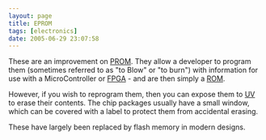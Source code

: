 ```yaml
---
layout: page
title: EPROM
tags: [electronics]
date: 2005-06-29 23:07:58
---
```

These are an improvement on [PROM](/wiki/prom.html "Programmable ROM"). They allow a developer to program them (sometimes referred to as "to Blow" or "to burn") with information for use with a MicroController or [FPGA](/wiki/fpga.html "Field Programmable Gate Array") - and are then simply a [ROM](/wiki/rom.html "Read Only Memory").

However, if you wish to reprogram them, then you can expose them to [UV](/wiki/uv.html "Ultra Violet Light") to erase their contents. The chip packages usually have a small window, which can be covered with a label to protect them from accidental erasing.

These have largely been replaced by flash memory in modern designs.
